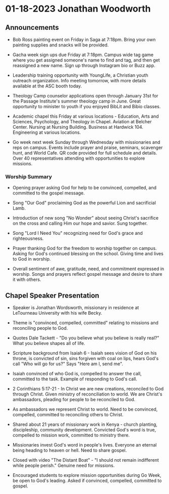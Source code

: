 # 01-18-2023 Jonathan Woodworth



## Announcements

- Bob Ross painting event on Friday in Saga at 7:18pm. Bring your own painting supplies and snacks will be provided. 

- Gacha week sign ups due Friday at 7:18pm. Campus wide tag game where you get assigned someone's name to find and tag, and then get reassigned a new name. Sign up through Instagram bio or Buzz app.

- Leadership training opportunity with YoungLife, a Christian youth outreach organization. Info meeting tomorrow, with more details available at the ASC booth today. 

- Theology Camp counselor applications open through January 31st for the Passage Institute's summer theology camp in June. Great opportunity to minister to youth if you enjoyed BibLit and Bibio classes.  

- Academic chapel this Friday at various locations - Education, Arts and Sciences, Psychology, and Theology in Chapel. Aviation at Belcher Center. Nursing at Nursing Building. Business at Hardwick 104. Engineering at various locations.

- Go week next week Sunday through Wednesday with missionaries and reps on campus. Events include prayer and praise, seminars, scavenger hunt, and World Cafe. QR code provided for full schedule and details. Over 40 representatives attending with opportunities to explore missions.


### Worship Summary

- Opening prayer asking God for help to be convinced, compelled, and committed to the gospel message. 

- Song "Our God" proclaiming God as the powerful Lion and sacrificial Lamb.

- Introduction of new song "No Wonder" about seeing Christ's sacrifice on the cross and calling Him our hope and savior. Sung together.  

- Song "Lord I Need You" recognizing need for God's grace and righteousness. 

- Prayer thanking God for the freedom to worship together on campus. Asking for God's continued blessing on the school. Giving time and lives to God in worship.  

- Overall sentiment of awe, gratitude, need, and commitment expressed in worship. Songs and prayers reflect gospel message and desire to share it with others.


## Chapel Speaker Presentation

- Speaker is Jonathan Wordsworth, missionary in residence at LeTourneau University with his wife Becky. 

- Theme is "convinced, compelled, committed" relating to missions and reconciling people to God.

- Quotes Dale Tackett - "Do you believe what you believe is really real?" What you believe shapes all of life. 

- Scripture background from Isaiah 6 - Isaiah sees vision of God on his throne, is convicted of sin, sins forgiven with coal on lips, hears God's call "Who will go for us?" Says "Here am I, send me".

- Isaiah convinced of who God is, compelled to answer the call, committed to the task. Example of responding to God's call.

- 2 Corinthians 5:17-21 - In Christ we are new creations, reconciled to God through Christ. Given ministry of reconciliation to world. We are Christ's ambassadors, pleading for people to be reconciled to God. 

- As ambassadors we represent Christ to world. Need to be convinced, compelled, committed to reconciling others to Christ.

- Shared about 21 years of missionary work in Kenya - church planting, discipleship, community development. Convicted God's word is true, compelled to mission work, committed to ministry there.

- Missionaries invest God's word in people's lives. Everyone an eternal being heading to heaven or hell. Need to share gospel.

- Closed with video "The Distant Boat" - "I should not remain indifferent while people perish." Genuine need for missions.

- Encouraged students to explore mission opportunities during Go Week, be open to God's leading. Asked if convinced, compelled, committed to gospel.